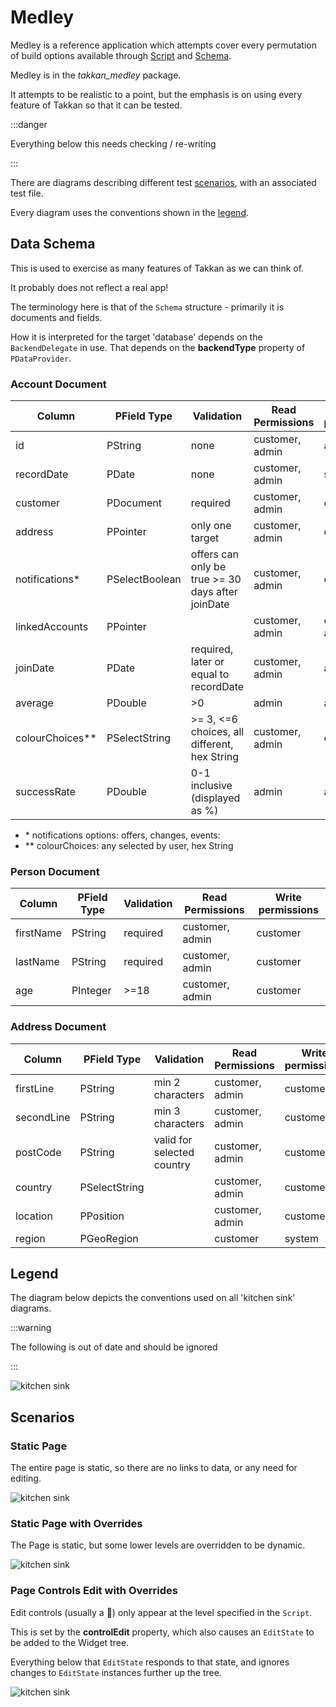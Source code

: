 # Medley

Medley is a reference application which attempts cover every permutation of build options available through [Script](../user-guide/precept-script.md) and [Schema](../user-guide/precept-schema.md).

Medley is in the *takkan_medley* package.

It attempts to be realistic to a point, but the emphasis is on using every feature of Takkan so that it can be tested.














:::danger

Everything below this needs checking / re-writing

:::











There are diagrams describing different test [scenarios](#scenarios), with an associated test file.

Every diagram uses the conventions shown in the [legend](#legend).

## Data Schema

This is used to exercise as many features of Takkan as we can think of.  

It probably does not reflect a real app!

The terminology here is that of the `Schema` structure - primarily it is documents and fields.

How it is interpreted for the target 'database' depends on the `BackendDelegate` in use.  That depends on the **backendType** property of `PDataProvider`.


### Account Document

| Column           | PField Type     | Validation                                        | Read Permissions | Write permissions |
|------------------|-----------------|---------------------------------------------------|------------------|-------------------|
| id               | PString         | none                                              | customer, admin  | admin             |
| recordDate       | PDate           | none                                              | customer, admin  | system            |
| customer         | PDocument       | required                                          | customer, admin  | customer          |
| address          | PPointer        | only one target                                   | customer, admin  | customer          |
| notifications*   | PSelectBoolean  | offers can only be true >= 30 days after joinDate | customer, admin  | customer          |
| linkedAccounts   | PPointer        |                                                   | customer, admin  | customer, admin   |
| joinDate         | PDate           | required, later or equal to recordDate            | customer, admin  | admin             |
| average          | PDouble         | >0                                                | admin            | admin             |
| colourChoices**  | PSelectString   |>= 3, <=6 choices, all different, hex String       | customer, admin  | customer          |
| successRate      | PDouble         | 0-1 inclusive (displayed as %)                    | admin            | admin             |


- \* notifications options: offers, changes, events:
- ** colourChoices: any selected by user, hex String 

### Person Document

| Column    | PField Type | Validation | Read Permissions | Write permissions |
|-----------|------------|------------|------------------|-------------------|
| firstName | PString    | required   | customer, admin  | customer          |
| lastName  | PString    | required   | customer, admin  | customer          |
| age       | PInteger   | >=18       | customer, admin  | customer          |


### Address Document

| Column     | PField Type       | Validation                 | Read Permissions | Write permissions |
|------------|------------------|----------------------------|------------------|-------------------|
| firstLine  | PString          | min 2 characters           | customer, admin  | customer          |
| secondLine | PString          | min 3 characters           | customer, admin  | customer          |
| postCode   | PString          | valid for selected country | customer, admin  | customer          |
| country    | PSelectString    |                            | customer, admin  | customer          |
| location   | PPosition        |                            | customer, admin  | customer          |
| region     | PGeoRegion       |                            | customer         | system            |
 
## Legend

The diagram below depicts the conventions used on all 'kitchen sink' diagrams.

:::warning

The following is out of date and should be ignored

:::

![kitchen sink](../images/kitchen-sink-legend.svg) 


## Scenarios

### Static Page

The entire page is static, so there are no links to data, or any need for editing.

![kitchen sink](../images/kitchen-sink-00.svg)


### Static Page with Overrides

The Page is static, but some lower levels are overridden to be dynamic.

![kitchen sink](../images/kitchen-sink-01.svg) 



### Page Controls Edit with Overrides

Edit controls (usually a :pencil:) only appear at the level specified in the `Script`.

This is set by the **controlEdit** property, which also causes an `EditState` to be added to the Widget tree.

Everything below that `EditState` responds to that state, and ignores changes to `EditState` instances further up the tree.

![kitchen sink](../images/kitchen-sink-02.svg) 